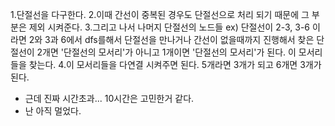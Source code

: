 1.단절선을 다구한다.
2.이때 간선이 중복된 경우도 단절선으로 처리 되기 때문에 그 부분은 제외 시켜준다.
3.그리고 나서 나머지 단절선의 노드들 ex) 단절선이 2-3, 3-6 이라면 2와 3과 6에서 dfs를해서 단절선을 만나거나 간선이 없을때까지 진행해서 찾은 단절선이 2개면 '단절선의 모서리'가 아니고 1개이면 '단절선의 모서리'가 된다. 이 모서리들을 찾는다.
4.이 모서리들을 다연결 시켜주면 된다. 5개라면 3개가 되고 6개면 3개가 된다.

* 근데 진짜 시간초과... 10시간은 고민한거 같다.
* 난 아직 멀었다.
